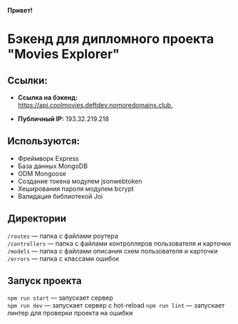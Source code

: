 **Привет!**


# Бэкенд для дипломного проекта "Movies Explorer" 

## Ссылки:
* **Ссылка на бэкенд:** https://api.coolmovies.deftdev.nomoredomains.club,

* **Публичный IP:** 193.32.219.218

## Используются:

* Фреймворк Express
* База данных MongoDB
* ODM Mongoose
* Создание токена модулем jsonwebtoken
* Хеширования пароля модулем bcrypt
* Валидация библиотекой Joi

## Директории

`/routes` — папка с файлами роутера  
`/controllers` — папка с файлами контроллеров пользователя и карточки   
`/models` — папка с файлами описания схем пользователя и карточки
`/errors` — папка с классами ошибок

## Запуск проекта

`npm run start` — запускает сервер   
`npm run dev` — запускает сервер с hot-reload
`npm run lint` — запускает линтер для проверки проекта на ошибки
